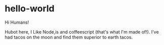 # hello-world

Hi Humans!

Hubot here, I Like Node,is and coffeescript (that's what I'm made of!).
I've had tacos on the moon and find them superior to earth tacos.
